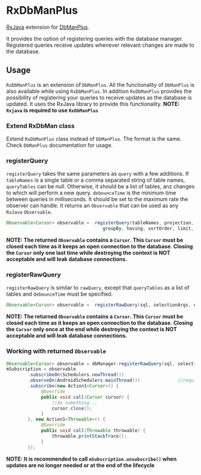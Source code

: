 # RxDbManPlus
[RxJava](https://github.com/ReactiveX/RxJava/wiki) extension for [DbManPlus](https://github.com/vssh/dbmanplus).

It provides the option of registering queries with the database manager. Registered queries receive updates whenever relevant changes are made to the database.

## Usage
`RxDbManPlus` is an extension of `DbManPlus`. All the functionality of `DbManPlus` is also available while using `RxDbManPlus`.
In addition `RxDbManPlus` provides the possibility of registering your queries to receive updates as the database is updated. It uses the RxJava library to provide this functionality.
**NOTE: `Rxjava` is required to use `RxDbManPlus`**

### Extend RxDbMan class
Extend `RxDbManPlus` class instead of `DbManPlus`. The format is the same. Check `DbManPlus` documentation for usage.

### registerQuery
`registerQuery` takes the same parameters as `query` with a few additions. If `tableNames` is a single table or a comma separated string of table names, `queryTables` can be null. Otherwise, it should be a list of tables, anz changes to which will perform a new query. `debounceTime` is the minimum time between queries in milliseconds. It should be set to the maximum rate the observer can handle.
It returns an `Observable` that can be used as any `RxJava` `Observable`.
``` java
Observable<Cursor> observable =  registerQuery(tableNames, projection, selection, selectionArgs,
                                    groupBy, having, sortOrder, limit, queryTables, debounceTime);
```
**NOTE: The returned `Observable` contains a `Cursor`. This `Cursor` must be closed each time as it keeps an open connection to the database.
Closing the `Cursor` only one last time while destroying the context is NOT acceptable and will leak database connections.**

### registerRawQuery
`registerRawQuery` is similar to `rawQuery`, except that `queryTables` as a list of tables and `debounceTime` must be specified.
``` java
Observable<Cursor> observable =  registerRawQuery(sql, selectionArgs, queryTables, debounceTime);
```
**NOTE: The returned `Observable` contains a `Cursor`. This `Cursor` must be closed each time as it keeps an open connection to the database.
Closing the `Cursor` only once at the end while destroying the context is NOT acceptable and will leak database connections.**

### Working with returned `Observable`
``` java
Observable<Cursor> observable = dbManager.registerRawQuery(sql, selectionArgs, queryTables, 100);
mSubscription = observable
        .subscribeOn(Schedulers.newThread())
        .observeOn(AndroidSchedulers.mainThread())              //requires RxAndroid
        .subscribe(new Action1<Cursor>() {
             @Override
             public void call(Cursor cursor) {
                 //do something...
                 cursor.close();
             }
        }, new Action1<Throwable>() {
             @Override
             public void call(Throwable throwable) {
                 throwable.printStackTrace();
             }
        });
```
**NOTE: It is recommended to call `mSubscription.unsubscribe()` when updates are no longer needed or at the end of the lifecycle**